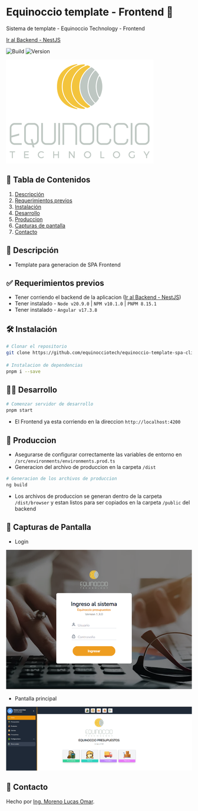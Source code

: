
# Equinoccio template - Frontend 🎨 
Sistema de template - Equinoccio Technology - Frontend

[Ir al Backend - NestJS](https://github.com/equinocciotech/equinoccio-template-spa-server.git)


![Build](https://img.shields.io/badge/build-passing-brightgreen)
![Version](https://img.shields.io/badge/version-1.0.0-blue)

<p align="left">
  <img src="./assets/equinoccio.png" alt="equinoccio" width="400"/>
</p>

## 📑 Tabla de Contenidos  
1. [Descripción](#descripcion)  
2. [Requerimientos previos](#requerimientos) 
3. [Instalación](#instalacion)  
4. [Desarrollo](#desarrollo)  
5. [Produccion](#produccion)  
6. [Capturas de pantalla](#capturas-pantalla)  
7. [Contacto](#contacto) 

## 📝 Descripción <a id="descripcion"></a>
- Template para generacion de SPA Frontend

## ✅ Requerimientos previos <a id="requerimientos"></a>
- Tener corriendo el backend de la aplicacion ([Ir al Backend - NestJS](https://github.com/equinocciotech/equinoccio-template-spa-server.git))
- Tener instalado - `Node v20.9.0` | `NPM v10.1.0` | `PNPM 8.15.1`
- Tener instalado - `Angular v17.3.8`

## 🛠️ Instalación <a id="instalacion"></a> 
```bash
# Clonar el repositorio
git clone https://github.com/equinocciotech/equinoccio-template-spa-client.git

# Instalacion de dependencias
pnpm i --save
```

## 🧑‍💻 Desarrollo <a id="desarrollo"></a> 

```bash
# Comenzar servidor de desarrollo
pnpm start
```

- El Frontend ya esta corriendo en la direccion `http://localhost:4200`

## 🚀 Produccion <a id="produccion"></a> 

- Asegurarse de configurar correctamente las variables de entorno en `/src/environments/environments.prod.ts`
- Generacion del archivo de produccion en la carpeta `/dist`

```bash
# Generacion de los archivos de produccion
ng build
```

- Los archivos de produccion se generan dentro de la carpeta `/dist/browser` y estan listos para ser copiados en la carpeta `/public` del backend

## 📸 Capturas de Pantalla <a id="capturas-pantalla"></a>
- Login

![login](./assets/login.png)

- Pantalla principal

![principal](./assets/principal.png)

## 📧 Contacto <a id="contacto"></a>  
Hecho por [Ing. Moreno Lucas Omar](https://github.com/inglucasmoreno). 
